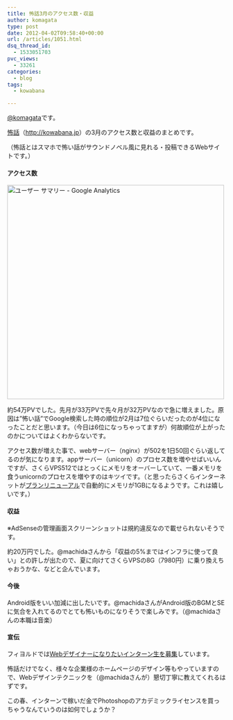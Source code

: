 ```yaml
---
title: 怖話3月のアクセス数・収益
author: komagata
type: post
date: 2012-04-02T09:58:40+00:00
url: /articles/1051.html
dsq_thread_id:
  - 1533051703
pvc_views:
  - 33261
categories:
  - blog
tags:
  - kowabana

---
```

[@komagata][1]です。

<a href="http://kowabana.jp" title="怖話" target="_blank">怖話</a>（<a href="http://kowabana.jp" title="怖話" target="_blank">http://kowabana.jp</a>）の3月のアクセス数と収益のまとめです。
  
（怖話とはスマホで怖い話がサウンドノベル風に見れる・投稿できるWebサイトです。）

#### アクセス数

<p class="center">
  <a href="http://www.flickr.com/photos/komagata/6892090412/" title="ユーザー サマリー - Google Analytics by komagata, on Flickr"><img src="http://farm8.staticflickr.com/7180/6892090412_cf4ee62f56.jpg" width="500" height="494" alt="ユーザー サマリー - Google Analytics" /></a>
</p>

約54万PVでした。先月が33万PVで先々月が32万PVなので急に増えました。原因は&#8221;怖い話&#8221;でGoogle検索した時の順位が2月は7位ぐらいだったのが4位になったことだと思います。（今日は6位になっちゃってますが）何故順位が上がったのかについてはよくわからないです。

アクセス数が増えた事で、webサーバー（nginx）が502を1日50回ぐらい返してるのが気になります。appサーバー（unicorn）のプロセス数を増やせばいいんですが、さくらVPS512ではとっくにメモリをオーバーしていて、一番メモリを食うunicornのプロセスを増やすのはキツイです。（と思ったらさくらインターネットが[プランリニューアル][2]で自動的にメモリが1GBになるようです。これは嬉しいです。）

#### 収益

※AdSenseの管理画面スクリーンショットは規約違反なので載せられないそうです。

約20万円でした。@machidaさんから「収益の5%まではインフラに使って良い」との許しが出たので、夏に向けてさくらVPSの8G（7980円）に乗り換えちゃおうかな、などと企んでいます。

#### 今後

Android版をいい加減に出したいです。@machidaさんがAndroid版のBGMとSEに気合を入れてるのでとても怖いものになりそうで楽しみです。（@machidaさんの本職は音楽）

#### 宣伝

フィヨルドでは[Webデザイナーになりたいインターン生を募集][3]しています。

怖話だけでなく、様々な企業様のホームページのデザイン等もやっていますので、Webデザインテクニックを（@machidaさんが）懇切丁寧に教えてくれるはずです。

この春、インターンで稼いだ金でPhotoshopのアカデミックライセンスを買っちゃうなんていうのは如何でしょうか？

 [1]: http://twitter.com/komagata
 [2]: http://www.sakura.ad.jp/press/2012/0321_vps.html
 [3]: http://fjord.jp/love/1036.html